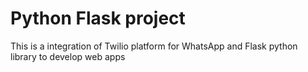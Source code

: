 # Python Flask project
This is a integration of Twilio platform for WhatsApp and Flask python library to develop web apps
